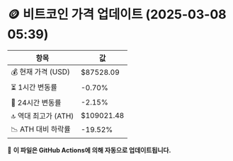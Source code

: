 # 🪙 비트코인 가격 업데이트 (2025-03-08 05:39)

| 항목                | 값 |
|--------------------|----------------|
| 💰 현재 가격 (USD) | $87528.09 |
| ⏳ 1시간 변동률    | -0.70% |
| 📆 24시간 변동률   | -2.15% |
| 🔝 역대 최고가 (ATH) | $109021.48 |
| 📉 ATH 대비 하락률 | -19.52% |

🔄 **이 파일은 GitHub Actions에 의해 자동으로 업데이트됩니다.**
